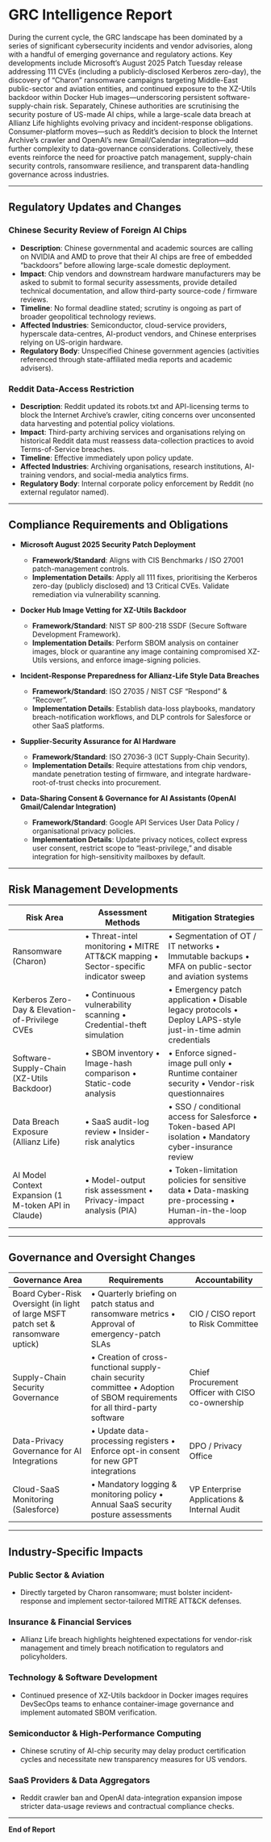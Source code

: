 # GRC Intelligence Report

During the current cycle, the GRC landscape has been dominated by a series of significant cybersecurity incidents and vendor advisories, along with a handful of emerging governance and regulatory actions. Key developments include Microsoft’s August 2025 Patch Tuesday release addressing 111 CVEs (including a publicly-disclosed Kerberos zero-day), the discovery of “Charon” ransomware campaigns targeting Middle-East public-sector and aviation entities, and continued exposure to the XZ-Utils backdoor within Docker Hub images—underscoring persistent software-supply-chain risk. Separately, Chinese authorities are scrutinising the security posture of US-made AI chips, while a large-scale data breach at Allianz Life highlights evolving privacy and incident-response obligations. Consumer-platform moves—such as Reddit’s decision to block the Internet Archive’s crawler and OpenAI’s new Gmail/Calendar integration—add further complexity to data-governance considerations. Collectively, these events reinforce the need for proactive patch management, supply-chain security controls, ransomware resilience, and transparent data-handling governance across industries.

---

## Regulatory Updates and Changes

### Chinese Security Review of Foreign AI Chips
- **Description**: Chinese governmental and academic sources are calling on NVIDIA and AMD to prove that their AI chips are free of embedded “backdoors” before allowing large-scale domestic deployment.  
- **Impact**: Chip vendors and downstream hardware manufacturers may be asked to submit to formal security assessments, provide detailed technical documentation, and allow third-party source-code / firmware reviews.  
- **Timeline**: No formal deadline stated; scrutiny is ongoing as part of broader geopolitical technology reviews.  
- **Affected Industries**: Semiconductor, cloud-service providers, hyperscale data-centres, AI-product vendors, and Chinese enterprises relying on US-origin hardware.  
- **Regulatory Body**: Unspecified Chinese government agencies (activities referenced through state-affiliated media reports and academic advisers).

### Reddit Data-Access Restriction
- **Description**: Reddit updated its robots.txt and API-licensing terms to block the Internet Archive’s crawler, citing concerns over unconsented data harvesting and potential policy violations.  
- **Impact**: Third-party archiving services and organisations relying on historical Reddit data must reassess data-collection practices to avoid Terms-of-Service breaches.  
- **Timeline**: Effective immediately upon policy update.  
- **Affected Industries**: Archiving organisations, research institutions, AI-training vendors, and social-media analytics firms.  
- **Regulatory Body**: Internal corporate policy enforcement by Reddit (no external regulator named).

---

## Compliance Requirements and Obligations

- **Microsoft August 2025 Security Patch Deployment**  
  - **Framework/Standard**: Aligns with CIS Benchmarks / ISO 27001 patch-management controls.  
  - **Implementation Details**: Apply all 111 fixes, prioritising the Kerberos zero-day (publicly disclosed) and 13 Critical CVEs. Validate remediation via vulnerability scanning.

- **Docker Hub Image Vetting for XZ-Utils Backdoor**  
  - **Framework/Standard**: NIST SP 800-218 SSDF (Secure Software Development Framework).  
  - **Implementation Details**: Perform SBOM analysis on container images, block or quarantine any image containing compromised XZ-Utils versions, and enforce image-signing policies.

- **Incident-Response Preparedness for Allianz-Life Style Data Breaches**  
  - **Framework/Standard**: ISO 27035 / NIST CSF “Respond” & “Recover”.  
  - **Implementation Details**: Establish data-loss playbooks, mandatory breach-notification workflows, and DLP controls for Salesforce or other SaaS platforms.

- **Supplier-Security Assurance for AI Hardware**  
  - **Framework/Standard**: ISO 27036-3 (ICT Supply-Chain Security).  
  - **Implementation Details**: Require attestations from chip vendors, mandate penetration testing of firmware, and integrate hardware-root-of-trust checks into procurement.

- **Data-Sharing Consent & Governance for AI Assistants (OpenAI Gmail/Calendar Integration)**  
  - **Framework/Standard**: Google API Services User Data Policy / organisational privacy policies.  
  - **Implementation Details**: Update privacy notices, collect express user consent, restrict scope to “least-privilege,” and disable integration for high-sensitivity mailboxes by default.

---

## Risk Management Developments

| Risk Area | Assessment Methods | Mitigation Strategies |
|-----------|-------------------|-----------------------|
| Ransomware (Charon) | • Threat-intel monitoring  • MITRE ATT&CK mapping  • Sector-specific indicator sweep | • Segmentation of OT / IT networks  • Immutable backups  • MFA on public-sector and aviation systems |
| Kerberos Zero-Day & Elevation-of-Privilege CVEs | • Continuous vulnerability scanning  • Credential-theft simulation | • Emergency patch application  • Disable legacy protocols  • Deploy LAPS-style just-in-time admin credentials |
| Software-Supply-Chain (XZ-Utils Backdoor) | • SBOM inventory  • Image-hash comparison  • Static-code analysis | • Enforce signed-image pull only  • Runtime container security  • Vendor-risk questionnaires |
| Data Breach Exposure (Allianz Life) | • SaaS audit-log review  • Insider-risk analytics | • SSO / conditional access for Salesforce  • Token-based API isolation  • Mandatory cyber-insurance review |
| AI Model Context Expansion (1 M-token API in Claude) | • Model-output risk assessment  • Privacy-impact analysis (PIA) | • Token-limitation policies for sensitive data  • Data-masking pre-processing  • Human-in-the-loop approvals |

---

## Governance and Oversight Changes

| Governance Area | Requirements | Accountability |
|-----------------|--------------|----------------|
| Board Cyber-Risk Oversight (in light of large MSFT patch set & ransomware uptick) | • Quarterly briefing on patch status and ransomware metrics • Approval of emergency-patch SLAs | CIO / CISO report to Risk Committee |
| Supply-Chain Security Governance | • Creation of cross-functional supply-chain security committee • Adoption of SBOM requirements for all third-party software | Chief Procurement Officer with CISO co-ownership |
| Data-Privacy Governance for AI Integrations | • Update data-processing registers • Enforce opt-in consent for new GPT integrations | DPO / Privacy Office |
| Cloud-SaaS Monitoring (Salesforce) | • Mandatory logging & monitoring policy • Annual SaaS security posture assessments | VP Enterprise Applications & Internal Audit |

---

## Industry-Specific Impacts

### Public Sector & Aviation
- Directly targeted by Charon ransomware; must bolster incident-response and implement sector-tailored MITRE ATT&CK defenses.

### Insurance & Financial Services
- Allianz Life breach highlights heightened expectations for vendor-risk management and timely breach notification to regulators and policyholders.

### Technology & Software Development
- Continued presence of XZ-Utils backdoor in Docker images requires DevSecOps teams to enhance container-image governance and implement automated SBOM verification.

### Semiconductor & High-Performance Computing
- Chinese scrutiny of AI-chip security may delay product certification cycles and necessitate new transparency measures for US vendors.

### SaaS Providers & Data Aggregators
- Reddit crawler ban and OpenAI data-integration expansion impose stricter data-usage reviews and contractual compliance checks.

---

**End of Report**